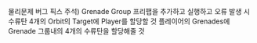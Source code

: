 물리문제 버그 픽스
주석) Grenade Group 프리팹을 추가하고 실행하고 오류 발생 시
수류탄 4개의 Orbit의 Target에 Player를 할당할 것
플레이어의 Grenades에 Grenade 그룹내의 4개의 수류탄을 할당해줄 것